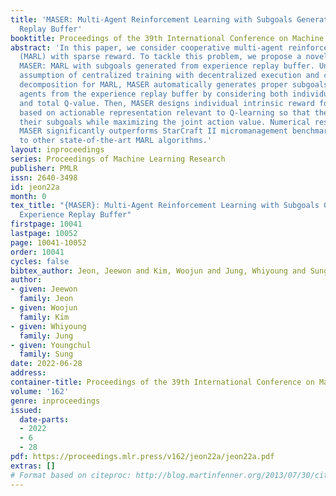 ```yaml
---
title: 'MASER: Multi-Agent Reinforcement Learning with Subgoals Generated from Experience
  Replay Buffer'
booktitle: Proceedings of the 39th International Conference on Machine Learning
abstract: 'In this paper, we consider cooperative multi-agent reinforcement learning
  (MARL) with sparse reward. To tackle this problem, we propose a novel method named
  MASER: MARL with subgoals generated from experience replay buffer. Under the widely-used
  assumption of centralized training with decentralized execution and consistent Q-value
  decomposition for MARL, MASER automatically generates proper subgoals for multiple
  agents from the experience replay buffer by considering both individual Q-value
  and total Q-value. Then, MASER designs individual intrinsic reward for each agent
  based on actionable representation relevant to Q-learning so that the agents reach
  their subgoals while maximizing the joint action value. Numerical results show that
  MASER significantly outperforms StarCraft II micromanagement benchmark compared
  to other state-of-the-art MARL algorithms.'
layout: inproceedings
series: Proceedings of Machine Learning Research
publisher: PMLR
issn: 2640-3498
id: jeon22a
month: 0
tex_title: "{MASER}: Multi-Agent Reinforcement Learning with Subgoals Generated from
  Experience Replay Buffer"
firstpage: 10041
lastpage: 10052
page: 10041-10052
order: 10041
cycles: false
bibtex_author: Jeon, Jeewon and Kim, Woojun and Jung, Whiyoung and Sung, Youngchul
author:
- given: Jeewon
  family: Jeon
- given: Woojun
  family: Kim
- given: Whiyoung
  family: Jung
- given: Youngchul
  family: Sung
date: 2022-06-28
address:
container-title: Proceedings of the 39th International Conference on Machine Learning
volume: '162'
genre: inproceedings
issued:
  date-parts:
  - 2022
  - 6
  - 28
pdf: https://proceedings.mlr.press/v162/jeon22a/jeon22a.pdf
extras: []
# Format based on citeproc: http://blog.martinfenner.org/2013/07/30/citeproc-yaml-for-bibliographies/
---
```


